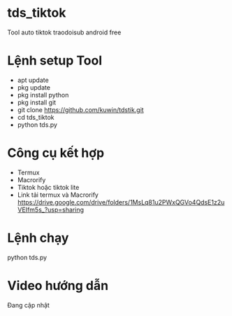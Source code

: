 # tds_tiktok
Tool auto tiktok traodoisub android free

# Lệnh setup Tool
- apt update
- pkg update
- pkg install python
- pkg install git
- git clone https://github.com/kuwin/tdstik.git
- cd tds_tiktok
- python tds.py

# Công cụ kết hợp
- Termux
- Macrorify
- Tiktok hoặc tiktok lite
- Link tải termux và Macrorify https://drive.google.com/drive/folders/1MsLq81u2PWxQGVo4QdsE1z2uVEIfm5s_?usp=sharing

# Lệnh chạy
python tds.py

# Video hướng dẫn
Đang cập nhật
